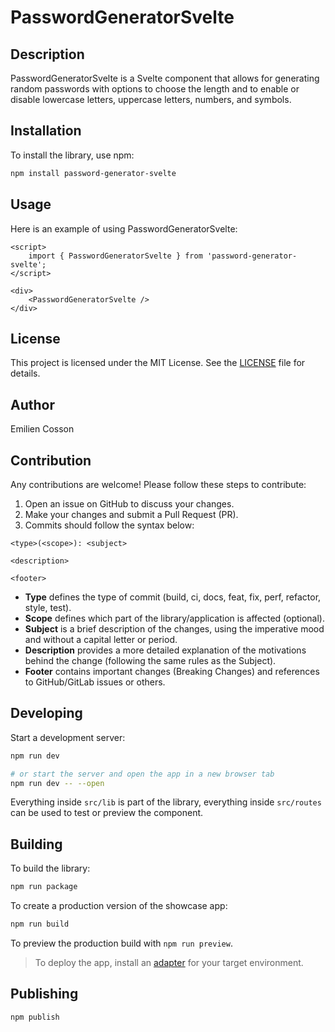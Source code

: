 # PasswordGeneratorSvelte

## Description

PasswordGeneratorSvelte is a Svelte component that allows for generating random passwords with options to choose the length and to enable or disable lowercase letters, uppercase letters, numbers, and symbols.

## Installation

To install the library, use npm:

```bash
npm install password-generator-svelte
```

## Usage

Here is an example of using PasswordGeneratorSvelte:

```svelte
<script>
	import { PasswordGeneratorSvelte } from 'password-generator-svelte';
</script>

<div>
	<PasswordGeneratorSvelte />
</div>
```

## License

This project is licensed under the MIT License. See the [LICENSE](LICENSE) file for details.

## Author

Emilien Cosson

## Contribution

Any contributions are welcome! Please follow these steps to contribute:

1. Open an issue on GitHub to discuss your changes.
2. Make your changes and submit a Pull Request (PR).
3. Commits should follow the syntax below:

```
<type>(<scope>): <subject>

<description>

<footer>
```

- **Type** defines the type of commit (build, ci, docs, feat, fix, perf, refactor, style, test).
- **Scope** defines which part of the library/application is affected (optional).
- **Subject** is a brief description of the changes, using the imperative mood and without a capital letter or period.
- **Description** provides a more detailed explanation of the motivations behind the change (following the same rules as the Subject).
- **Footer** contains important changes (Breaking Changes) and references to GitHub/GitLab issues or others.

## Developing

Start a development server:

```bash
npm run dev

# or start the server and open the app in a new browser tab
npm run dev -- --open
```

Everything inside `src/lib` is part of the library, everything inside `src/routes` can be used to test or preview the component.

## Building

To build the library:

```bash
npm run package
```

To create a production version of the showcase app:

```bash
npm run build
```

To preview the production build with `npm run preview`.

> To deploy the app, install an [adapter](https://kit.svelte.dev/docs/adapters) for your target environment.

## Publishing

```bash
npm publish
```
